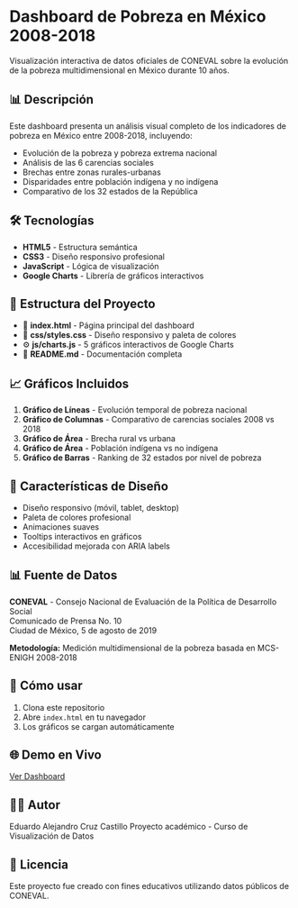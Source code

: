 # Dashboard de Pobreza en México 2008-2018

Visualización interactiva de datos oficiales de CONEVAL sobre la evolución de la pobreza multidimensional en México durante 10 años.

## 📊 Descripción

Este dashboard presenta un análisis visual completo de los indicadores de pobreza en México entre 2008-2018, incluyendo:

- Evolución de la pobreza y pobreza extrema nacional
- Análisis de las 6 carencias sociales
- Brechas entre zonas rurales-urbanas
- Disparidades entre población indígena y no indígena
- Comparativo de los 32 estados de la República

## 🛠️ Tecnologías

- **HTML5** - Estructura semántica
- **CSS3** - Diseño responsivo profesional
- **JavaScript** - Lógica de visualización
- **Google Charts** - Librería de gráficos interactivos

## 📁 Estructura del Proyecto

- 📄 **index.html** - Página principal del dashboard
- 🎨 **css/styles.css** - Diseño responsivo y paleta de colores
- ⚙️ **js/charts.js** - 5 gráficos interactivos de Google Charts
- 📖 **README.md** - Documentación completa

## 📈 Gráficos Incluidos

1. **Gráfico de Líneas** - Evolución temporal de pobreza nacional
2. **Gráfico de Columnas** - Comparativo de carencias sociales 2008 vs 2018
3. **Gráfico de Área** - Brecha rural vs urbana
4. **Gráfico de Área** - Población indígena vs no indígena
5. **Gráfico de Barras** - Ranking de 32 estados por nivel de pobreza

## 🎨 Características de Diseño

- Diseño responsivo (móvil, tablet, desktop)
- Paleta de colores profesional
- Animaciones suaves
- Tooltips interactivos en gráficos
- Accesibilidad mejorada con ARIA labels

## 📊 Fuente de Datos

**CONEVAL** - Consejo Nacional de Evaluación de la Política de Desarrollo Social  
Comunicado de Prensa No. 10  
Ciudad de México, 5 de agosto de 2019  

**Metodología:** Medición multidimensional de la pobreza basada en MCS-ENIGH 2008-2018

## 🚀 Cómo usar

1. Clona este repositorio
2. Abre `index.html` en tu navegador
3. Los gráficos se cargan automáticamente

## 🌐 Demo en Vivo

[Ver Dashboard](https://eddcruz.github.io/pobreza-mexico-2008-2018)

## 👨‍💻 Autor

Eduardo Alejandro Cruz Castillo 
Proyecto académico - Curso de Visualización de Datos

## 📄 Licencia

Este proyecto fue creado con fines educativos utilizando datos públicos de CONEVAL.